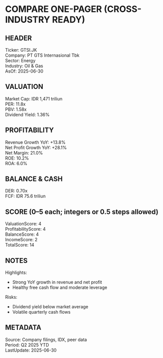 # COMPARE ONE-PAGER (CROSS-INDUSTRY READY)

## HEADER
Ticker: GTSI.JK  
Company: PT GTS Internasional Tbk  
Sector: Energy  
Industry: Oil & Gas  
AsOf: 2025-06-30

## VALUATION
Market Cap: IDR 1,471 triliun  
PER: 11.8x  
PBV: 1.58x  
Dividend Yield: 1.36%

## PROFITABILITY
Revenue Growth YoY: +13.8%  
Net Profit Growth YoY: +28.1%  
Net Margin: 21.0%  
ROE: 10.2%  
ROA: 6.0%

## BALANCE & CASH
DER: 0.70x  
FCF: IDR 75.6 triliun

## SCORE (0–5 each; integers or 0.5 steps allowed)
ValuationScore: 4  
ProfitabilityScore: 4  
BalanceScore: 4  
IncomeScore: 2  
TotalScore: 14

## NOTES
Highlights:
- Strong YoY growth in revenue and net profit
- Healthy free cash flow and moderate leverage

Risks:
- Dividend yield below market average
- Volatile quarterly cash flows

## METADATA
Source: Company filings, IDX, peer data  
Period: Q2 2025 YTD  
LastUpdate: 2025-06-30